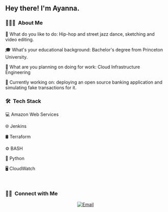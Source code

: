 <h2> Hey there! I'm Ayanna.</h2>

<h3> 👨🏻‍💻  About Me </h3>

🤔 What do you like to do: Hip-hop and street jazz dance, sketching and video editing.

🎓 What's your educational background: Bachelor's degree from Princeton University.

💼 What are you planning on doing for work: Cloud Infrastructure Engineering

🌱 Currently working on: deploying an open source banking application and simulating fake transactions for it. 

<h3> 🛠  Tech Stack</h3>

💻 Amazon Web Services

🌐 Jenkins

🛢 Terraform

⚙️ BASH

🔧 Python

🖥 CloudWatch

<br/>

<h3> 🤝🏻  Connect with Me </h3>

<p align="center">
<a href="https://www.kuralabs.org/"&gt;&lt;img alt="Website" src="https://img.shields.io/badge/Website-www.kuralabs.org-orange?style=flat-square&logo=google-chrome"></a>
<a href="https://www.linkedin.com/in/acurwen/"&gt;&lt;img alt="LinkedIn" src="https://img.shields.io/badge/LinkedIn-Ayanna%20Curwen-orange?style=flat-square&logo=linkedin"></a>
<a href="yanwen2627@gmail.com"><img alt="Email" src="https://img.shields.io/badge/Email-yanwen2627@gmail.com-orange?style=flat-square&logo=gmail"></a>
</p>
